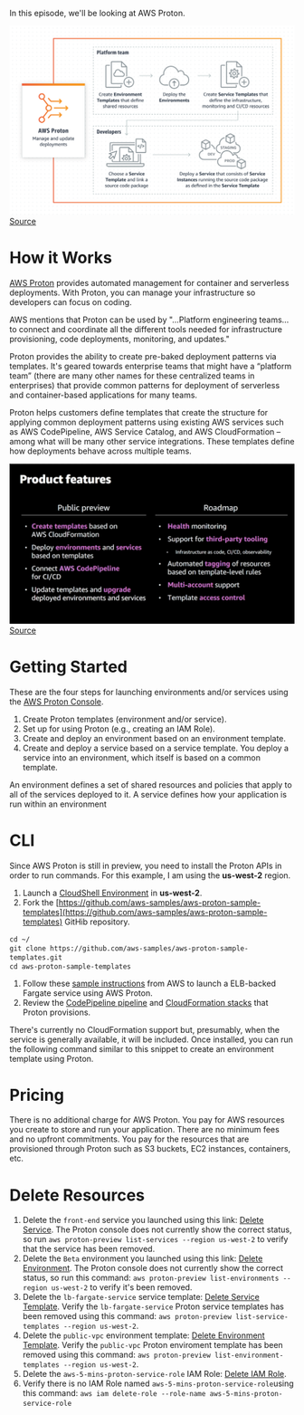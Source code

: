 In this episode, we'll be looking at AWS Proton.

![How it Works](https://github.com/PaulDuvall/aws-5-mins/blob/main/_img/proton-how-it-works.png) [Source](https://aws.amazon.com/proton/)

# How it Works
[AWS Proton](https://aws.amazon.com/proton/) provides automated management for container and serverless deployments. With Proton, you can manage your infrastructure so developers can focus on coding.

AWS mentions that Proton can be used by "…Platform engineering teams…to connect and coordinate all the different tools needed for infrastructure provisioning, code deployments, monitoring, and updates."

Proton provides the ability to create pre-baked deployment patterns via templates. It's geared towards enterprise teams that might have a “platform team” (there are many other names for these centralized teams in enterprises) that provide common patterns for deployment of serverless and container-based applications for many teams. 

Proton helps customers define templates that create the structure for applying common deployment patterns using existing AWS services such as AWS CodePipeline, AWS Service Catalog, and AWS CloudFormation – among what will be many other service integrations. These templates define how deployments behave across multiple teams. 

![Proton Features](https://github.com/PaulDuvall/aws-5-mins/blob/main/_img/proton-features.png) [Source](https://virtual.awsevents.com/media/1_4y7w5alh)

# Getting Started
These are the four steps for launching environments and/or services using the [AWS Proton Console](https://console.aws.amazon.com/proton/).

1. Create Proton templates (environment and/or service).
1. Set up for using Proton (e.g., creating an IAM Role).
1. Create and deploy an environment based on an environment template.
1. Create and deploy a service based on a service template. You deploy a service into an environment, which itself is based on a common template. 

An environment defines a set of shared resources and policies that apply to all of the services deployed to it. A service defines how your application is run within an environment

# CLI
Since AWS Proton is still in preview, you need to install the Proton APIs in order to run commands. For this example, I am using the **us-west-2** region. 

1. Launch a [CloudShell Environment](https://us-west-2.console.aws.amazon.com/cloudshell/home?region=us-west-2) in **us-west-2**.
1. Fork the [https://github.com/aws-samples/aws-proton-sample-templates](https://github.com/aws-samples/aws-proton-sample-templates) GitHib repository.
```
cd ~/
git clone https://github.com/aws-samples/aws-proton-sample-templates.git
cd aws-proton-sample-templates
```
1. Follow these [sample instructions](https://github.com/aws-samples/aws-proton-sample-templates/tree/main/loadbalanced-fargate-svc) from AWS to launch a ELB-backed Fargate service using AWS Proton. 
1. Review the [CodePipeline pipeline](https://us-west-2.console.aws.amazon.com/codesuite/codepipeline/pipelines) and [CloudFormation stacks](https://us-west-2.console.aws.amazon.com/cloudformation/home?region=us-west-2#/stacks?filteringText=proton&filteringStatus=active&viewNested=true&hideStacks=false&stackId=) that Proton provisions. 

There's currently no CloudFormation support but, presumably, when the service is generally available, it will be included. Once installed, you can run the following command similar to this snippet to create an environment template using Proton.

# Pricing
There is no additional charge for AWS Proton. You pay for AWS resources you create to store and run your application. There are no minimum fees and no upfront commitments. You pay for the resources that are provisioned through Proton such as S3 buckets, EC2 instances, containers, etc. 

# Delete Resources

1. Delete the `front-end` service you launched using this link: [Delete Service](https://us-west-2.console.aws.amazon.com/proton/home?region=us-west-2#/services/detail/front-end). The Proton console does not currently show the correct status, so run `aws proton-preview list-services --region us-west-2` to verify that the service has been removed. 
1. Delete the `Beta` environment you launched using this link: [Delete Environment](https://us-west-2.console.aws.amazon.com/proton/home?region=us-west-2#/environments/detail/Beta). The Proton console does not currently show the correct status, so run this command: `aws proton-preview list-environments --region us-west-2` to verify it's been removed. 
1. Delete the `lb-fargate-service` service template: [Delete Service Template](https://us-west-2.console.aws.amazon.com/proton/home?region=us-west-2#/templates/services/detail/lb-fargate-service). Verify the `lb-fargate-service` Proton service templates has been removed using this command: `aws proton-preview list-service-templates --region us-west-2`.
1. Delete the `public-vpc` environment template: [Delete Environment Template](https://us-west-2.console.aws.amazon.com/proton/home?region=us-west-2#/templates/environments/detail/public-vpc). Verify the `public-vpc` Proton enviroment template has been removed using this command: `aws proton-preview list-environment-templates --region us-west-2`.
1. Delete the `aws-5-mins-proton-service-role` IAM Role: [Delete IAM Role](https://console.aws.amazon.com/iam/home?region=us-east-1#/roles).
1. Verify there is no IAM Role named `aws-5-mins-proton-service-role`using this command: `aws iam delete-role --role-name aws-5-mins-proton-service-role`